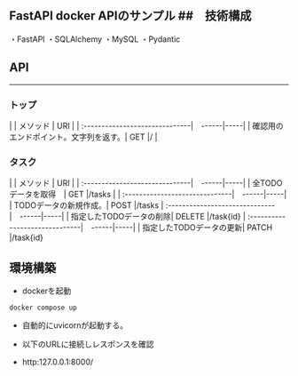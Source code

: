 FastAPI docker APIのサンプル
##　技術構成
---
・FastAPI
・SQLAlchemy
・MySQL
・Pydantic

## API
---
### トップ

|                                | メソッド | URI |
| :------------------------------|　------|-----|
| 確認用のエンドポイント。文字列を返す。| GET |/ |

### タスク

|                                | メソッド | URI |
| :------------------------------|　------|-----|
| 全TODOデータを取得　| GET |/tasks |
| :------------------------------|　------|-----|
| TODOデータの新規作成。| POST   |/tasks
| :------------------------------|　------|-----|
| 指定したTODOデータの削除| DELETE   |/task{id}
| :------------------------------|　------|-----|
| 指定したTODOデータの更新| PATCH   |/task{id}


## 環境構築

- dockerを起動
```
docker compose up
```
- 自動的にuvicornが起動する。

- 以下のURLに接続しレスポンスを確認
 - http:127.0.0.1:8000/